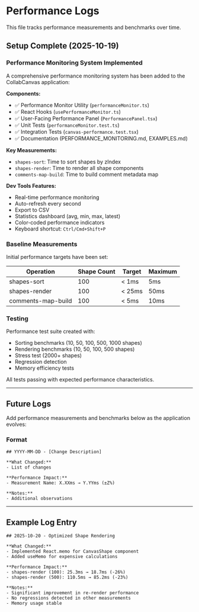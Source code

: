 # Performance Logs

This file tracks performance measurements and benchmarks over time.

## Setup Complete (2025-10-19)

### Performance Monitoring System Implemented

A comprehensive performance monitoring system has been added to the CollabCanvas application:

**Components:**
- ✅ Performance Monitor Utility (`performanceMonitor.ts`)
- ✅ React Hooks (`usePerformanceMonitor.ts`)
- ✅ User-Facing Performance Panel (`PerformancePanel.tsx`)
- ✅ Unit Tests (`performanceMonitor.test.ts`)
- ✅ Integration Tests (`canvas-performance.test.tsx`)
- ✅ Documentation (PERFORMANCE_MONITORING.md, EXAMPLES.md)

**Key Measurements:**
- `shapes-sort`: Time to sort shapes by zIndex
- `shapes-render`: Time to render all shape components
- `comments-map-build`: Time to build comment metadata map

**Dev Tools Features:**
- Real-time performance monitoring
- Auto-refresh every second
- Export to CSV
- Statistics dashboard (avg, min, max, latest)
- Color-coded performance indicators
- Keyboard shortcut: `Ctrl/Cmd+Shift+P`

### Baseline Measurements

Initial performance targets have been set:

| Operation           | Shape Count | Target    | Maximum   |
|--------------------|-------------|-----------|-----------|
| shapes-sort        | 100         | < 1ms     | 5ms       |
| shapes-render      | 100         | < 25ms    | 50ms      |
| comments-map-build | 100         | < 5ms     | 10ms      |

### Testing

Performance test suite created with:
- Sorting benchmarks (10, 50, 100, 500, 1000 shapes)
- Rendering benchmarks (10, 50, 100, 500 shapes)
- Stress test (2000+ shapes)
- Regression detection
- Memory efficiency tests

All tests passing with expected performance characteristics.

---

## Future Logs

Add performance measurements and benchmarks below as the application evolves:

### Format

```
## YYYY-MM-DD - [Change Description]

**What Changed:**
- List of changes

**Performance Impact:**
- Measurement Name: X.XXms → Y.YYms (±Z%)

**Notes:**
- Additional observations
```

---

## Example Log Entry

```
## 2025-10-20 - Optimized Shape Rendering

**What Changed:**
- Implemented React.memo for CanvasShape component
- Added useMemo for expensive calculations

**Performance Impact:**
- shapes-render (100): 25.3ms → 18.7ms (-26%)
- shapes-render (500): 110.5ms → 85.2ms (-23%)

**Notes:**
- Significant improvement in re-render performance
- No regressions detected in other measurements
- Memory usage stable
```

